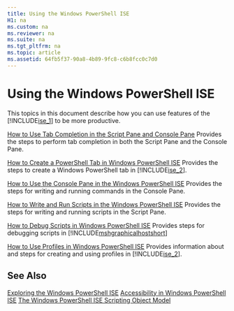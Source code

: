 ```yaml
---
title: Using the Windows PowerShell ISE
H1: na
ms.custom: na
ms.reviewer: na
ms.suite: na
ms.tgt_pltfrm: na
ms.topic: article
ms.assetid: 64fb5f37-90a8-4b89-9fc8-c6b8fcc0c7d0
---
```

# Using the Windows PowerShell ISE
This topics in this document describe how you can use features of the [!INCLUDE[ise_1](../../Topics/Powershell_ISE/includes/ise_1_md.md)] to be more productive.

[How to Use Tab Completion in the Script Pane and Console Pane](../../Topics/Powershell_ISE/How-to-Use-Tab-Completion-in-the-Script-Pane-and-Console-Pane.md)
Provides the steps to perform tab completion in both the Script Pane and the Console Pane.

[How to Create a PowerShell Tab in Windows PowerShell ISE](../../Topics/Powershell_ISE/How-to-Create-a-PowerShell-Tab-in-Windows-PowerShell-ISE.md)
Provides the steps to create a Windows PowerShell tab in [!INCLUDE[ise_2](../../Topics/Powershell_ISE/includes/ise_2_md.md)].

[How to Use the Console Pane in the Windows PowerShell ISE](../../Topics/Powershell_ISE/How-to-Use-the-Console-Pane-in-the-Windows-PowerShell-ISE.md)
Provides the steps for writing and running commands in the Console Pane.

[How to Write and Run Scripts in the Windows PowerShell ISE](../../Topics/Powershell_ISE/How-to-Write-and-Run-Scripts-in-the-Windows-PowerShell-ISE.md)
Provides the steps for writing and running scripts in the Script Pane.

[How to Debug Scripts in Windows PowerShell ISE](../../Topics/Powershell_ISE/How-to-Debug-Scripts-in-Windows-PowerShell-ISE.md)
Provides steps for debugging scripts in [!INCLUDE[mshgraphicalhostshort](../../Topics/Powershell_GetStart/includes/mshgraphicalhostshort_md.md)]

[How to Use Profiles in Windows PowerShell ISE](../../Topics/Powershell_ISE/How-to-Use-Profiles-in-Windows-PowerShell-ISE.md)
Provides information about and steps for creating and using profiles in [!INCLUDE[ise_2](../../Topics/Powershell_ISE/includes/ise_2_md.md)].

## See Also
[Exploring the Windows PowerShell ISE](../../Topics/Powershell_ISE/Exploring-the-Windows-PowerShell-ISE.md)
[Accessibility in Windows PowerShell ISE](../../Topics/Powershell_ISE/Accessibility-in-Windows-PowerShell-ISE.md)
[The Windows PowerShell ISE Scripting Object Model](assetId:///69b047d0-da79-413e-b948-8e45d05d1f85)

